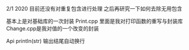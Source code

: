 <!--
 * @Descripttion: 
 * @version: 
 * @Author: myc
 * @Date: 2021-02-02 01:59:14
-->

2/1  2020
目前还没有对重复包含进行处理
之后再研究一下如何去除无用包含

基本上是对基础库的一次封装
Print.cpp 里面是我对打印函数的重写与封装库
Change.cpp是我对值的一个改变的封装


Api 
    println(str) 输出结尾自动换行